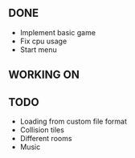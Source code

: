 ## DONE
- Implement basic game
- Fix cpu usage
- Start menu

## WORKING ON

## TODO
- Loading from custom file format
- Collision tiles
- Different rooms
- Music
